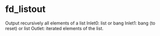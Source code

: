 # fd_listout 



 

 

Output recursively all elements of a list
Inlet0: list or bang
Inlet1: bang (to reset) or list
Outlet: iterated elements of the list.


 
